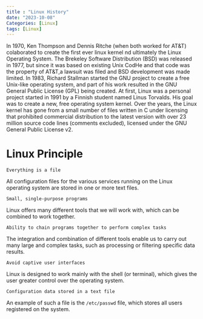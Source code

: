```yaml
---
title : "Linux History"
date: "2023-10-08"
Categories: [Linux]
tags: [Linux]
---
```


In 1970, Ken Thompson and Dennis Ritche (when both worked for AT&T) colaborated to create the first ever linux kernel nd ultimately the Linux Operating System.
The Brekeley Software Distribution (BSD) was released in 1977, but since it was based on existing Unix CodHe and that code was the property of AT&T,a lawsuit was filed and BSD development was made limited. 
In 1983, Richard Stallman started the GNU project to create a free Unix-like operating system, and part of his work resulted in the GNU General Public License (GPL) being created.
At first, Linux was a personal project started in 1991 by a Finnish student named Linus Torvalds. His goal was to create a new, free operating system kernel. Over the years, the Linux kernel has gone from a small number of files written in C under licensing that prohibited commercial distribution to the latest version with over 23 million source code lines (comments excluded), licensed under the GNU General Public License v2.

# Linux Principle

`Everything is a file`

All configuration files for the various services running on the Linux operating system are stored in one or more text files.

`Small, single-purpose programs`

Linux offers many different tools that we will work with, which can be combined to work together.

`Ability to chain programs together to perform complex tasks`

The integration and combination of different tools enable us to carry out many large and complex tasks, such as processing or filtering specific data results.

`Avoid captive user interfaces`

Linux is designed to work mainly with the shell (or terminal), which gives the user greater control over the operating system.

`Configuration data stored in a text file`

An example of such a file is the `/etc/passwd` file, which stores all users registered on the system.

